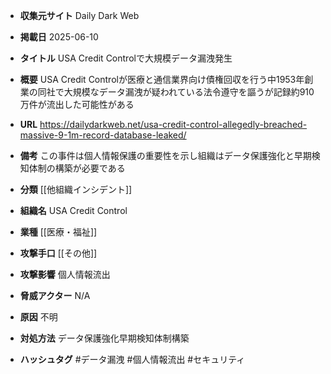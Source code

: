 - **収集元サイト**
Daily Dark Web

- **掲載日**
2025-06-10

- **タイトル**
USA Credit Controlで大規模データ漏洩発生

- **概要**
USA Credit Controlが医療と通信業界向け債権回収を行う中1953年創業の同社で大規模なデータ漏洩が疑われている法令遵守を謳うが記録約910万件が流出した可能性がある

- **URL**
https://dailydarkweb.net/usa-credit-control-allegedly-breached-massive-9-1m-record-database-leaked/

- **備考**
この事件は個人情報保護の重要性を示し組織はデータ保護強化と早期検知体制の構築が必要である

- **分類**
[[他組織インシデント]]

- **組織名**
USA Credit Control

- **業種**
[[医療・福祉]]

- **攻撃手口**
[[その他]]

- **攻撃影響**
個人情報流出

- **脅威アクター**
N/A

- **原因**
不明

- **対処方法**
データ保護強化早期検知体制構築

- **ハッシュタグ**
#データ漏洩 #個人情報流出 #セキュリティ
